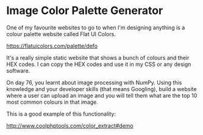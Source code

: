 # Image Color Palette Generator

One of my favourite websites to go to when I'm designing anything is a colour
palette website called Flat UI Colors.

https://flatuicolors.com/palette/defo

It's a really simple static website that shows a bunch of colours and their HEX
codes. I can copy the HEX codes and use it in my CSS or any design software.

On day 76, you learnt about image processing with NumPy. Using this knowledge
and your developer skills (that means Googling), build a website where a user
can upload an image and you will tell them what are the top 10 most common
colours in that image.

This is a good example of this functionality:

http://www.coolphptools.com/color_extract#demo
